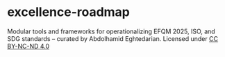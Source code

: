 # excellence-roadmap
Modular tools and frameworks for operationalizing EFQM 2025, ISO, and SDG standards – curated by Abdolhamid Eghtedarian.
Licensed under [CC BY-NC-ND 4.0](https://creativecommons.org/licenses/by-nc-nd/4.0/)

